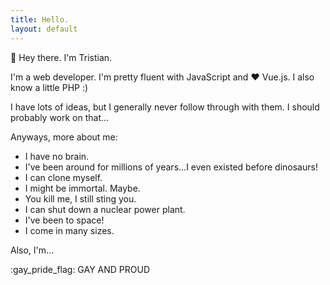 ```yaml
---
title: Hello.
layout: default
---
```


:wave: Hey there. I'm Tristian.

I'm a web developer. I'm pretty fluent with JavaScript and :heart: Vue.js. I also know a little PHP :)

I have lots of ideas, but I generally never follow through with them. I should probably work on that...

Anyways, more about me:
* I have no brain.
* I've been around for millions of years...I even existed before dinosaurs!
* I can clone myself.
* I might be immortal. Maybe.
* You kill me, I still sting you.
* I can shut down a nuclear power plant.
* I've been to space!
* I come in many sizes.

Also, I'm...

:gay_pride_flag: GAY AND PROUD
